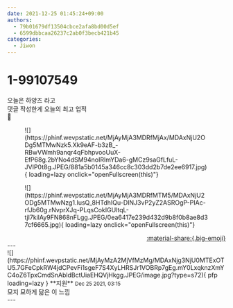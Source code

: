 ```yaml
---
date: 2021-12-25 01:45:24+09:00
authors:
  - 79b01679df13504cbce2afa8bd00d5ef
  - 6599dbbcaa26237c2ab0f3becb421b45
categories:
  - Jiwon
---
```


# 1-99107549

<div class="post-container" markdown="1">
<div class="content-container md-sidebar__scrollwrap" markdown="1">

오늘은 하양즈 라고 <br>댓글 작성한게 오늘의 최고 업적 <br>🤍
<figure markdown="1">
![](https://phinf.wevpstatic.net/MjAyMjA3MDRfMjAx/MDAxNjU2ODg5MTMwNzk5.Xk9eAF-b3zB_-RBwVWmh9anqr4qFbhpvooUuX-EfP68g.2bYNo4dSM94noIRlmYDa6-gMCz9saGfLfuL-JVIP0t8g.JPEG/881a5b0145a346cc8c303dd2b7de2ee6917.jpg){ loading=lazy onclick="openFullscreen(this)"}
</figure>

<figure markdown="1">
![](https://phinf.wevpstatic.net/MjAyMjA3MDRfMTM5/MDAxNjU2ODg5MTMwNzg1.IusQ_8HTdhIQu-DINJ3vP2yZ2ASROgP-PIAc-rfJb60g.rNvprXJq-PLqsCokIGUltqL-tjI7kilAy9FN868nFLgg.JPEG/0ea6417e239d432d9b8f0b8ae8d37cf6665.jpg){ loading=lazy onclick="openFullscreen(this)"}
</figure>


</div>
</div>

<div style="text-align: right;" markdown="1">
<a href="https://weverse.io/fromis9/fanpost/1-99107549" style="text-align: right;">:material-share:{.big-emoji}</a>
</div>
---

<div class="comments-container md-sidebar__scrollwrap" markdown="1">
<div class="comment" markdown="1">
<div class='id-container' markdown="1">
![](https://phinf.wevpstatic.net/MjAyMzA2MjVfMzMg/MDAxNjg3NjU0MTExOTU5.7GFeCpkRW4jdCPevFi1sgeF7S4XyLHRSJr1VOBRp7gEg.mY0LxqknzXmYC4oZ6TpxCmdSnAbldBctUiaEHQVjHkgg.JPEG/image.jpg?type=s72){ pfp loading=lazy }
**<span class="artist">지원</span>** <small>Dec 25 2021, 03:15</small><br>
</div>
<div class='comment-body' markdown="1">
모지 묘하게 닮은 이 느낌
</div>
</div>
</div>
---
